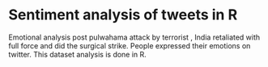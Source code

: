 # Sentiment analysis of tweets in R 

Emotional analysis post pulwahama attack by terrorist , India retaliated with full force and did the surgical strike.
People expressed their emotions on twitter. This dataset analysis is done in R. 